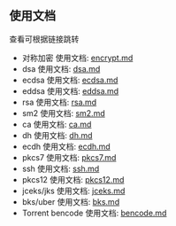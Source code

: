 ## 使用文档

查看可根据链接跳转

* 对称加密 使用文档: [encrypt.md](encrypt.md)
* dsa 使用文档: [dsa.md](dsa.md)
* ecdsa 使用文档: [ecdsa.md](ecdsa.md)
* eddsa 使用文档: [eddsa.md](eddsa.md)
* rsa 使用文档: [rsa.md](rsa.md)
* sm2 使用文档: [sm2.md](sm2.md)
* ca 使用文档: [ca.md](ca.md)
* dh 使用文档: [dh.md](dh.md)
* ecdh 使用文档: [ecdh.md](ecdh.md)
* pkcs7 使用文档: [pkcs7.md](pkcs7.md)
* ssh 使用文档: [ssh.md](ssh.md)
* pkcs12 使用文档: [pkcs12.md](pkcs12.md)
* jceks/jks 使用文档: [jceks.md](jceks.md)
* bks/uber 使用文档: [bks.md](bks.md)
* Torrent bencode 使用文档: [bencode.md](bencode.md)



